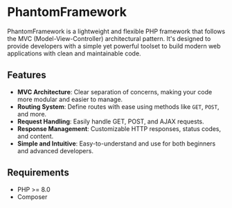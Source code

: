 # PhantomFramework

PhantomFramework is a lightweight and flexible PHP framework that follows the MVC (Model-View-Controller) architectural pattern. It's designed to provide developers with a simple yet powerful toolset to build modern web applications with clean and maintainable code.

## Features

- **MVC Architecture**: Clear separation of concerns, making your code more modular and easier to manage.
- **Routing System**: Define routes with ease using methods like `GET`, `POST`, and more.
- **Request Handling**: Easily handle GET, POST, and AJAX requests.
- **Response Management**: Customizable HTTP responses, status codes, and content.
- **Simple and Intuitive**: Easy-to-understand and use for both beginners and advanced developers.

## Requirements

- PHP >= 8.0
- Composer


